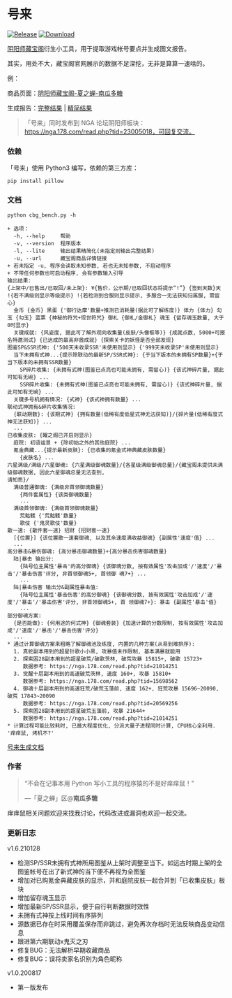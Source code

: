 # 号来

[![Release](https://img.shields.io/badge/Release-1.6-brightgreen.svg)](https://github.com/nguaduot/yys-cbg-bench)
[![Download](https://img.shields.io/badge/Download-EXE-brightgreen.svg)](dist/%E5%8F%B7%E6%9D%A51.6.exe)

[阴阳师藏宝阁](https://yys.cbg.163.com/)衍生小工具，用于提取游戏帐号要点并生成图文报告。

其实，用处不大，藏宝阁官网展示的数据不足深挖，无非是算算一速啥的。

例：

商品页面：[阴阳师藏宝阁-夏之蝉-南瓜多糖](https://yys.cbg.163.com/cgi/mweb/equip/21/202101152201616-21-VTG7H9VQQFVSG)

生成报告：[完整结果](sample/cbg_中国区-iOS_夏之蝉_南瓜多糖_20210122225748_bench.png) | [精简结果](sample/cbg_中国区-iOS_夏之蝉_南瓜多糖_20210122225748_bench_lite.png)

> 「号来」同时发布到 NGA 论坛阴阳师板块：https://nga.178.com/read.php?tid=23005018，可回复交流。

### 依赖

「号来」使用 Python3 编写，依赖的第三方库：

```
pip install pillow
```

### 文档

```
python cbg_bench.py -h
```

```
+ 选项：
  -h, --help     帮助
  -v, --version  程序版本
  -l, --lite     输出结果精简化(未指定则输出完整结果)
  -u, --url      藏宝阁商品详情链接
+ 若未指定 -u, 程序会读取未知参数, 若也无未知参数, 不启动程序
+ 不带任何参数也可启动程序, 会有参数输入引导
输出结果:
{上架中/已售出/已取回/未上架}: ¥{售价，公示期/已取回状态将提示“!”} {签到天数}天 !{若不满级则显示等级提示} !{若检测到合服则显示提示, 多服合一无法获知归属服, 需留心}
  金币 {金币} 黑蛋 {'御行达摩'数量+推测已消耗量(据此可了解练度)} 体力 {体力} 勾玉 {勾玉} 蓝票 {神秘的符咒+现世符咒} 御札 {御札/金御札} 魂玉 {留存魂玉数量, 大于0时显示}
  关键成就: {风姿度, 据此可了解外观向收集量(皮肤/头像框等)} {成就点数, 5000+可报名特邀测试} {已达成的最高非酋成就} {探索关卡的妖怪是否全部发现}
图鉴SP&SSR式神: {'500天未收录SSR'未使用则显示} {'999天未收录SP'未使用则显示}
  当下未拥有式神...{提示除联动的最新SP/SSR式神}: {于当下版本的未拥有SP数量}+{于当下版本的未拥有SSR数量}
    SP碎片收集: {未拥有式神(图鉴已点亮也可能未拥有, 需留心)} {该式神碎片量, 据此可知有无碗} ...
    SSR碎片收集: {未拥有式神(图鉴已点亮也可能未拥有, 需留心)} {该式神碎片量, 据此可知有无碗} ...
  关键多号机拥有情况: {式神} {该式神拥有数量} ...
联动式神拥有&碎片收集情况:
  {联动期数}: {该期式神} {拥有数量(低稀有度低星式神无法获知)}/{碎片量(低稀有度式神无法获知)} ...
  ...
已收集皮肤: {曜之阁已开启则显示}
  庭院: 初语谧景 + {除初始之外的其他庭院} ...
  氪金典藏...{提示最新皮肤}: {已收集的氪金式神典藏皮肤数量}
    {皮肤名} ...
六星满级/满级/六星御魂: {六星满级御魂数量}/{各星级满级御魂总量}/{藏宝阁未提供未满级御魂数据, 因此六星御魂总量无法查到,
请知悉}/
  满级普通御魂: {满级非首领御魂数量}
    {两件套属性} {该类御魂数量}
    ...
  满级首领御魂: {满级首领御魂数量}
    荒骷髅 {'荒骷髅'数量}
    歌伎 {'鬼灵歌伎'数量}
散一速: {散件套一速} 招财 {招财套一速}
  [{位置}] {该位置散一速套御魂, 以及其余速度满收益御魂} {副属性'速度'值} ...
  ...
高分暴击&暴伤御魂: {高分暴击御魂数量}+{高分暴击伤害御魂数量}
  陆|暴击 输出分:
    {陆号位主属性'暴击'的高分御魂} {该御魂分数, 按有效属性'攻击加成'/'速度'/'暴击'/'暴击伤害'评分, 非首领御魂5+, 首领御 魂7+} ...
    ...
  陆|暴击伤害 输出分&副属性暴击值:
    {陆号位主属性'暴击伤害'的高分御魂} {该御魂分数, 按有效属性'攻击加成'/'速度'/'暴击'/'暴击伤害'评分, 非首领御魂5+, 首 领御魂7+}: 暴击 {副属性'暴击'值}
    ...
部分御魂方案:
  {是否能做}: {何用途的何式神} {御魂套装} {加速计算的分数限制, 按有效属性'攻击加成'/'速度'/'暴击'/'暴击伤害'评分}
  ...
* 通过计算御魂方案来粗略了解御魂池及练度, 内置的几种方案(从易到难排序):
  1. 真蛇副本用到的超星针歌小小黑, 攻暴值未作限制, 基本满暴就能用
  2. 探索困28副本用到的超星破荒/破歌茨林, 破荒攻暴 15815+, 破歌 15723+
     数据参考: https://nga.178.com/read.php?tid=21014251
  3. 觉醒十层副本用到的高速破荒茨林, 速度 160+, 攻暴 15810+
     数据参考: https://nga.178.com/read.php?tid=15698562
  4. 御魂十层副本用到的高速狂荒/破荒玉藻前, 速度 162+, 狂荒攻暴 15696~20090, 破荒 17843~20090
     数据参考: https://nga.178.com/read.php?tid=20569256
  5. 探索困28副本用到的超星破荒玉藻前, 攻暴 21644+
     数据参考: https://nga.178.com/read.php?tid=21014251
* 计算过程可能比较耗时, 已最大程度优化, 分派大量子进程同时计算, CPU核心全利用. '痒痒鼠, 烤机不?'
```

[号来生成文档](sample/号来1.6_help.png)

### 作者

> “不会在记事本用 Python 写小工具的程序猿的不是好痒痒鼠！”
>
> —「夏之蝉」区@**南瓜多糖**

痒痒鼠相关问题欢迎来找我讨论，代码改进或漏洞也欢迎一起交流。

### 更新日志

v1.6.210128
+ 检测SP/SSR未拥有式神所用图鉴从上架时调整至当下。如远古时期上架的全图鉴帐号在出了新式神的当下便不再视为全图鉴
+ 增加对已购氪金典藏皮肤的显示，并和庭院皮肤一起合并到「已收集皮肤」板块
+ 增加留存魂玉显示
+ 增加最新SP/SSR显示，便于自行判断数据时效性
+ 未拥有式神按上线时间有序排列
+ 源数据已存在时采用覆盖保存而非跳过，避免再次存档时无法反映商品变动信息
+ 跟进第六期联动x鬼灭之刃
+ 修复BUG：无法解析早期收藏商品
+ 修复BUG：误将卖家名识别为角色昵称

v1.0.200817
+ 第一版发布